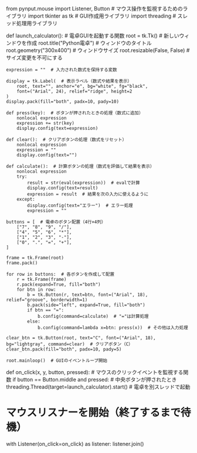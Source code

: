 from pynput.mouse import Listener, Button  # マウス操作を監視するためのライブラリ
import tkinter as tk                       # GUI作成用ライブラリ
import threading                           # スレッド処理用ライブラリ

def launch_calculator():  # 電卓GUIを起動する関数
    root = tk.Tk()  # 新しいウィンドウを作成
    root.title("Python電卓")  # ウィンドウのタイトル
    root.geometry("300x400")  # ウィンドウサイズ
    root.resizable(False, False)  # サイズ変更を不可にする

    expression = ""  # 入力された数式を保持する変数

    display = tk.Label(  # 表示ラベル（数式や結果を表示）
        root, text="", anchor="e", bg="white", fg="black",
        font=("Arial", 24), relief="ridge", height=2
    )
    display.pack(fill="both", padx=10, pady=10)

    def press(key):  # ボタンが押されたときの処理（数式に追加）
        nonlocal expression
        expression += str(key)
        display.config(text=expression)

    def clear():  # クリアボタンの処理（数式をリセット）
        nonlocal expression
        expression = ""
        display.config(text="")

    def calculate():  # 計算ボタンの処理（数式を評価して結果を表示）
        nonlocal expression
        try:
            result = str(eval(expression))  # evalで計算
            display.config(text=result)
            expression = result  # 結果を次の入力に使えるように
        except:
            display.config(text="エラー")  # エラー処理
            expression = ""

    buttons = [  # 電卓のボタン配置（4行×4列）
        ["7", "8", "9", "/"],
        ["4", "5", "6", "*"],
        ["1", "2", "3", "-"],
        ["0", ".", "=", "+"],
    ]

    frame = tk.Frame(root)
    frame.pack()

    for row in buttons:  # 各ボタンを作成して配置
        r = tk.Frame(frame)
        r.pack(expand=True, fill="both")
        for btn in row:
            b = tk.Button(r, text=btn, font=("Arial", 18), relief="groove", borderwidth=1)
            b.pack(side="left", expand=True, fill="both")
            if btn == "=":
                b.config(command=calculate)  # "="は計算処理
            else:
                b.config(command=lambda x=btn: press(x))  # その他は入力処理

    clear_btn = tk.Button(root, text="C", font=("Arial", 18), bg="lightgray", command=clear)  # クリアボタン（C）
    clear_btn.pack(fill="both", padx=10, pady=5)

    root.mainloop()  # GUIのイベントループ開始

def on_click(x, y, button, pressed):  # マウスのクリックイベントを監視する関数
    if button == Button.middle and pressed:  # 中央ボタンが押されたとき
        threading.Thread(target=launch_calculator).start()  # 電卓を別スレッドで起動

# マウスリスナーを開始（終了するまで待機）
with Listener(on_click=on_click) as listener:
    listener.join()
